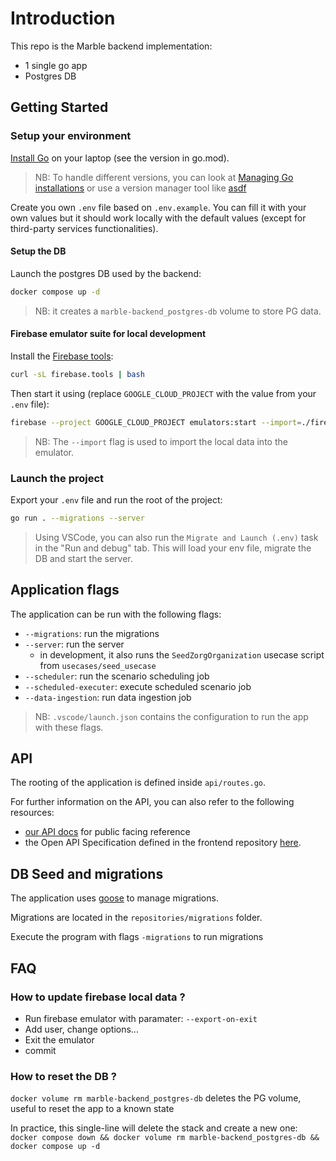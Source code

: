 # Introduction

This repo is the Marble backend implementation:

- 1 single go app
- Postgres DB

## Getting Started

### Setup your environment

[Install Go](https://go.dev/doc/install) on your laptop (see the version in go.mod).

> NB: To handle different versions, you can look at [Managing Go installations](https://go.dev/doc/manage-install) or use a version manager tool like [asdf](https://github.com/kennyp/asdf-golang)

Create you own `.env` file based on `.env.example`. You can fill it with your own values but it should work locally with the default values (except for third-party services functionalities).

#### Setup the DB

Launch the postgres DB used by the backend:

```sh
docker compose up -d
```

> NB: it creates a `marble-backend_postgres-db` volume to store PG data.

#### Firebase emulator suite for local development

Install the [Firebase tools](https://firebase.google.com/docs/emulator-suite):

```sh
curl -sL firebase.tools | bash
```

Then start it using (replace `GOOGLE_CLOUD_PROJECT` with the value from your `.env` file):

```sh
firebase --project GOOGLE_CLOUD_PROJECT emulators:start --import=./firebase-local-data
```

> NB: The `--import` flag is used to import the local data into the emulator.

### Launch the project

Export your `.env` file and run the root of the project:

```sh
go run . --migrations --server
```

> Using VSCode, you can also run the `Migrate and Launch (.env)` task in the "Run and debug" tab. This will load your env file, migrate the DB and start the server.

## Application flags

The application can be run with the following flags:

- `--migrations`: run the migrations
- `--server`: run the server
  - in development, it also runs the `SeedZorgOrganization` usecase script from `usecases/seed_usecase`
- `--scheduler`: run the scenario scheduling job
- `--scheduled-executer`: execute scheduled scenario job
- `--data-ingestion`: run data ingestion job

> NB: `.vscode/launch.json` contains the configuration to run the app with these flags.

## API

The rooting of the application is defined inside `api/routes.go`.

For further information on the API, you can also refer to the following resources:

- [our API docs](https://docs.checkmarble.com/reference/introduction-1) for public facing reference
- the Open API Specification defined in the frontend repository [here](https://github.com/checkmarble/marble-frontend/blob/main/packages/marble-api/scripts/openapi.yaml).

## DB Seed and migrations

The application uses [goose](https://github.com/pressly/goose) to manage migrations.

Migrations are located in the `repositories/migrations` folder.

Execute the program with flags `-migrations` to run migrations

## FAQ

### How to update firebase local data ?

- Run firebase emulator with paramater: `--export-on-exit`
- Add user, change options...
- Exit the emulator
- commit

### How to reset the DB ?

`docker volume rm marble-backend_postgres-db` deletes the PG volume, useful to reset the app to a known state

In practice, this single-line will delete the stack and create a new one:
`docker compose down && docker volume rm marble-backend_postgres-db && docker compose up -d`
